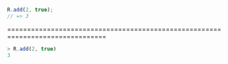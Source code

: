 ```javascript
R.add(2, true);
// => 3
```

===============================================================================

```javascript
> R.add(2, true)
3
```
